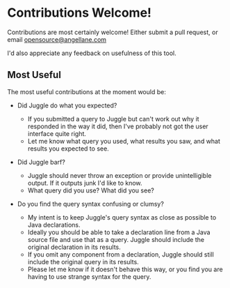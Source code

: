 <!-- 
    Juggle -- an API search tool for Java
   
    Copyright 2020,2023 Paul Bennett
   
    Licensed under the Apache License, Version 2.0 (the "License");
    you may not use this file except in compliance with the License.
    You may obtain a copy of the License at
   
       http://www.apache.org/licenses/LICENSE-2.0
   
    Unless required by applicable law or agreed to in writing, software
    distributed under the License is distributed on an "AS IS" BASIS,
    WITHOUT WARRANTIES OR CONDITIONS OF ANY KIND, either express or implied.
    See the License for the specific language governing permissions and
    limitations under the License.
-->

# Contributions Welcome!

Contributions are most certainly welcome!  Either submit a pull request, or
email opensource@angellane.com

I'd also appreciate any feedback on usefulness of this tool.

## Most Useful

The most useful contributions at the moment would be:

* Did Juggle do what you expected?
  - If you submitted a query to Juggle
    but can't work out why it responded in the way it did, then I've
    probably not got the user interface quite right.
  - Let me know what query you used, what results you saw, and what
    results you expected to see.

* Did Juggle barf?
  - Juggle should never throw an exception or provide unintelligible
    output.  If it outputs junk I'd like to know.
  - What query did you use? What did you see?

* Do you find the query syntax confusing or clumsy?
  - My intent is to keep Juggle's query syntax as close as possible
    to Java declarations.
  - Ideally you should be able to take a declaration line from a
    Java source file and use that as a query.  Juggle should include
    the original declaration in its results.
  - If you omit any component from a declaration, Juggle should still
    include the original query in its results.
  - Please let me know if it doesn't behave this way, or you find you
    are having to use strange syntax for the query.